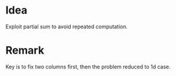 # Idea

Exploit partial sum to avoid repeated computation.

# Remark

Key is to fix two columns first, then the problem reduced to 1d case.
